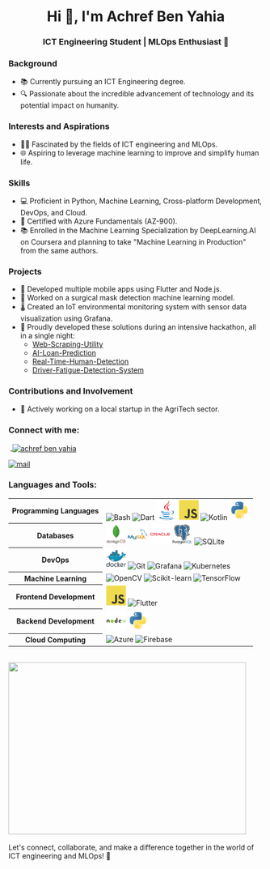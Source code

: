 <h1 align="center">Hi 👋, I'm Achref Ben Yahia</h1>
<h3 align="center">ICT Engineering Student | MLOps Enthusiast 🚀</h3>



### Background
- 📚 Currently pursuing an ICT Engineering degree.
- 🔍 Passionate about the incredible advancement of technology and its potential impact on humanity.

### Interests and Aspirations
- 👨‍💻 Fascinated by the fields of ICT engineering and MLOps.
- 🌐 Aspiring to leverage machine learning to improve and simplify human life.

### Skills
- 💻 Proficient in Python, Machine Learning, Cross-platform Development, DevOps, and Cloud.
- 📜 Certified with Azure Fundamentals (AZ-900).
- 📚 Enrolled in the Machine Learning Specialization by DeepLearning.AI on Coursera and planning to take "Machine Learning in Production" from the same authors.

### Projects
- 📱 Developed multiple mobile apps using Flutter and Node.js.
- 🤖 Worked on a surgical mask detection machine learning model.
- 🌡️ Created an IoT environmental monitoring system with sensor data visualization using Grafana.
- 🚀 Proudly developed these solutions during an intensive hackathon, all in a single night:
  - [Web-Scraping-Utility](https://github.com/AchrefBY/Web-Scraping-Utility)
  - [AI-Loan-Prediction](https://github.com/AchrefBY/AI-Loan-Prediction)
  - [Real-Time-Human-Detection](https://github.com/AchrefBY/Real-Time-Human-Detection)
  - [Driver-Fatigue-Detection-System](https://github.com/AchrefBY/Driver-Fatigue-Detection-System)
  
### Contributions and Involvement
- 👥 Actively working on a local startup in the AgriTech sector.


<h3 align="left">Connect with me:</h3>
<p align="left">
  &nbsp;<a href="https://www.linkedin.com/in/achref-ben-yahia-4a5123228" target="blank" >
    <img align="center" src="https://raw.githubusercontent.com/rahuldkjain/github-profile-readme-generator/master/src/images/icons/Social/linked-in-alt.svg" alt="achref ben yahia" height="40" width="40" style=" margin-right: 80px;"  />
  </a>
</p>
<p align="left">
  <a href="mailto:achref.benyahia@eniso.u-sousse.tn">
    <img src="https://github.com/astrit/css.gg/blob/master/icons/png/white/mail.png" alt="mail" width="50" height="50" style="fill: white; vertical-align: top;" />
  </a> 
</p>
<h3 align="left">Languages and Tools:</h3>
<table>
  <tr>
    <th>Programming Languages</th>
    <td>
      <img src="https://www.vectorlogo.zone/logos/gnu_bash/gnu_bash-icon.svg" alt="Bash" width="40" height="40">
      <img src="https://www.vectorlogo.zone/logos/dartlang/dartlang-icon.svg" alt="Dart" width="40" height="40">
      <img src="https://raw.githubusercontent.com/devicons/devicon/master/icons/java/java-original.svg" alt="Java" width="40" height="40">
      <img src="https://raw.githubusercontent.com/devicons/devicon/master/icons/javascript/javascript-original.svg" alt="JavaScript" width="40" height="40">
      <img src="https://www.vectorlogo.zone/logos/kotlinlang/kotlinlang-icon.svg" alt="Kotlin" width="40" height="40">
      <img src="https://raw.githubusercontent.com/devicons/devicon/master/icons/python/python-original.svg" alt="Python" width="40" height="40">
    </td>
  </tr>
  <tr>
    <th>Databases</th>
    <td>
      <img src="https://raw.githubusercontent.com/devicons/devicon/master/icons/mongodb/mongodb-original-wordmark.svg" alt="MongoDB" width="40" height="40">
      <img src="https://raw.githubusercontent.com/devicons/devicon/master/icons/mysql/mysql-original-wordmark.svg" alt="MySQL" width="40" height="40">
      <img src="https://raw.githubusercontent.com/devicons/devicon/master/icons/oracle/oracle-original.svg" alt="Oracle" width="40" height="40">
      <img src="https://raw.githubusercontent.com/devicons/devicon/master/icons/postgresql/postgresql-original-wordmark.svg" alt="PostgreSQL" width="40" height="40">
      <img src="https://www.vectorlogo.zone/logos/sqlite/sqlite-icon.svg" alt="SQLite" width="40" height="40">
    </td>
  </tr>
  <tr>
    <th>DevOps</th>
    <td>
      <img src="https://raw.githubusercontent.com/devicons/devicon/master/icons/docker/docker-original-wordmark.svg" alt="Docker" width="40" height="40">
      <img src="https://www.vectorlogo.zone/logos/git-scm/git-scm-icon.svg" alt="Git" width="40" height="40">
      <img src="https://www.vectorlogo.zone/logos/grafana/grafana-icon.svg" alt="Grafana" width="40" height="40">
      <img src="https://www.vectorlogo.zone/logos/kubernetes/kubernetes-icon.svg" alt="Kubernetes" width="40" height="40">
    </td>
  </tr>
   <tr>
    <th>Machine Learning</th>
    <td>
      <img src="https://www.vectorlogo.zone/logos/opencv/opencv-icon.svg" alt="OpenCV" width="40" height="40">
      <img src="https://upload.wikimedia.org/wikipedia/commons/0/05/Scikit_learn_logo_small.svg" alt="Scikit-learn" width="40" height="40">
      <img src="https://www.vectorlogo.zone/logos/tensorflow/tensorflow-icon.svg" alt="TensorFlow" width="40" height="40">
    </td>
  </tr>
  <tr>
    <th>Frontend Development</th>
    <td>
      <img src="https://raw.githubusercontent.com/devicons/devicon/master/icons/javascript/javascript-original.svg" alt="JavaScript" width="40" height="40">
      <img src="https://www.vectorlogo.zone/logos/flutterio/flutterio-icon.svg" alt="Flutter" width="40" height="40">
    </td>
  </tr>
  <tr>
    <th>Backend Development</th>
    <td>
      <img src="https://raw.githubusercontent.com/devicons/devicon/master/icons/nodejs/nodejs-original-wordmark.svg" alt="Node.js" width="40" height="40">
      <img src="https://raw.githubusercontent.com/devicons/devicon/master/icons/python/python-original.svg" alt="Python" width="40" height="40">
    </td>
  </tr>
  <tr>
    <th>Cloud Computing</th>
    <td>
      <img src="https://www.vectorlogo.zone/logos/microsoft_azure/microsoft_azure-icon.svg" alt="Azure" width="40" height="40">
      <img src="https://www.vectorlogo.zone/logos/firebase/firebase-icon.svg" alt="Firebase" width="40" height="40">
    </td>
  </tr>
</table>

<br>

<img src="https://raw.githubusercontent.com/abhisheknaiidu/abhisheknaiidu/master/code.gif" width="470" height="340"/>

<br>

Let's connect, collaborate, and make a difference together in the world of ICT engineering and MLOps! 🌟

